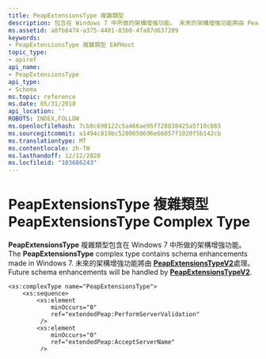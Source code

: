 ```yaml
---
title: PeapExtensionsType 複雜類型
description: 包含在 Windows 7 中所做的架構增強功能。 未來的架構增強功能將由 PeapExtensionsTypeV2 處理。
ms.assetid: a8fb8474-a375-4401-83b0-4fa87d637209
keywords:
- PeapExtensionsType 複雜類型 EAPHost
topic_type:
- apiref
api_name:
- PeapExtensionsType
api_type:
- Schema
ms.topic: reference
ms.date: 05/31/2018
api_location: ''
ROBOTS: INDEX,FOLLOW
ms.openlocfilehash: 7cb8c698122c5a466ae95f728838425a5f10c665
ms.sourcegitcommit: a1494c819bc5200050696e66057f1020f5b142cb
ms.translationtype: MT
ms.contentlocale: zh-TW
ms.lasthandoff: 12/12/2020
ms.locfileid: "103686243"
---
```

# <a name="peapextensionstype-complex-type"></a><span data-ttu-id="d6437-105">PeapExtensionsType 複雜類型</span><span class="sxs-lookup"><span data-stu-id="d6437-105">PeapExtensionsType Complex Type</span></span>

<span data-ttu-id="d6437-106">**PeapExtensionsType** 複雜類型包含在 Windows 7 中所做的架構增強功能。</span><span class="sxs-lookup"><span data-stu-id="d6437-106">The **PeapExtensionsType** complex type contains schema enhancements made in Windows 7.</span></span> <span data-ttu-id="d6437-107">未來的架構增強功能將由 [**PeapExtensionsTypeV2**](mspeapconnectionpropertiesv2-peapextensionstypev2-complextype.md)處理。</span><span class="sxs-lookup"><span data-stu-id="d6437-107">Future schema enhancements will be handled by [**PeapExtensionsTypeV2**](mspeapconnectionpropertiesv2-peapextensionstypev2-complextype.md).</span></span>

``` syntax
<xs:complexType name="PeapExtensionsType">
    <xs:sequence>
        <xs:element
            minOccurs="0"
            ref="extendedPeap:PerformServerValidation"
         />
        <xs:element
            minOccurs="0"
            ref="extendedPeap:AcceptServerName"
         />
        <xs:element
            minOccurs="0"
            ref="extendedPeap:IdentityPrivacy"
         />
        <xs:element
            minOccurs="0"
            ref="extendedPeap:PeapExtensionsV2"
         />
    </xs:sequence>
</xs:complexType>
```

## <a name="child-elements"></a><span data-ttu-id="d6437-108">子元素</span><span class="sxs-lookup"><span data-stu-id="d6437-108">Child elements</span></span>



| <span data-ttu-id="d6437-109">元素</span><span class="sxs-lookup"><span data-stu-id="d6437-109">Element</span></span>                                                                                                                               | <span data-ttu-id="d6437-110">類型</span><span class="sxs-lookup"><span data-stu-id="d6437-110">Type</span></span> | <span data-ttu-id="d6437-111">Description</span><span class="sxs-lookup"><span data-stu-id="d6437-111">Description</span></span>                                                                                                |
|---------------------------------------------------------------------------------------------------------------------------------------|------|------------------------------------------------------------------------------------------------------------|
| [<span data-ttu-id="d6437-112">**extendedPeap:PerformServerValidation**</span><span class="sxs-lookup"><span data-stu-id="d6437-112">**extendedPeap:PerformServerValidation**</span></span>](mspeapconnectionpropertiesv1schema-performservervalidation-peapextensionstype-element.md) |      | <span data-ttu-id="d6437-113">Windows 7 和更新版本：指出是否執行伺服器驗證。</span><span class="sxs-lookup"><span data-stu-id="d6437-113">Windows 7 and later: indicates whether server validation is performed.</span></span><br/>                          |
| [<span data-ttu-id="d6437-114">**extendedPeap:AcceptServerName**</span><span class="sxs-lookup"><span data-stu-id="d6437-114">**extendedPeap:AcceptServerName**</span></span>](mspeapconnectionpropertiesv1schema-acceptservername-peapextensionstype-element.md)               |      | <span data-ttu-id="d6437-115">Windows 7 和更新版本：指出是否已讀取伺服器的名稱。</span><span class="sxs-lookup"><span data-stu-id="d6437-115">Windows 7 and later: indicates whether the name of a server is read.</span></span><br/>                            |
| [<span data-ttu-id="d6437-116">**extendedPeap:IdentityPrivacy**</span><span class="sxs-lookup"><span data-stu-id="d6437-116">**extendedPeap:IdentityPrivacy**</span></span>](mspeapconnectionpropertiesv1schema-identityprivacy-peapextensionstype-element.md)                 |      | <span data-ttu-id="d6437-117">Windows 7 和更新版本：指出是否傳送使用者的真實身分識別或匿名身分識別。</span><span class="sxs-lookup"><span data-stu-id="d6437-117">Windows 7 and later: indicates whether a user's true identity or an anonymous identity is sent.</span></span><br/> |
| [<span data-ttu-id="d6437-118">**extendedPeap:PeapExtensionsV2**</span><span class="sxs-lookup"><span data-stu-id="d6437-118">**extendedPeap:PeapExtensionsV2**</span></span>](mspeapconnectionpropertiesv1-peapextensionsv2-peapextensionstype-element.md)                     |      | <span data-ttu-id="d6437-119">Windows 7 和更新版本：讓架構的未來增強功能。</span><span class="sxs-lookup"><span data-stu-id="d6437-119">Windows 7 and later: enables future enhancements to the schema.</span></span><br/>                                 |



## <a name="remarks"></a><span data-ttu-id="d6437-120">備註</span><span class="sxs-lookup"><span data-stu-id="d6437-120">Remarks</span></span>

<span data-ttu-id="d6437-121">**PeapExtensionsType** 元素是選擇性的。</span><span class="sxs-lookup"><span data-stu-id="d6437-121">The **PeapExtensionsType** element is optional.</span></span>

## <a name="requirements"></a><span data-ttu-id="d6437-122">規格需求</span><span class="sxs-lookup"><span data-stu-id="d6437-122">Requirements</span></span>



| <span data-ttu-id="d6437-123">需求</span><span class="sxs-lookup"><span data-stu-id="d6437-123">Requirement</span></span> | <span data-ttu-id="d6437-124">值</span><span class="sxs-lookup"><span data-stu-id="d6437-124">Value</span></span> |
|-------------------------------------|---------------------------------------------------------|
| <span data-ttu-id="d6437-125">最低支援的用戶端</span><span class="sxs-lookup"><span data-stu-id="d6437-125">Minimum supported client</span></span><br/> | <span data-ttu-id="d6437-126">\[僅限 Windows 7 桌面應用程式\]</span><span class="sxs-lookup"><span data-stu-id="d6437-126">Windows 7 \[desktop apps only\]</span></span><br/>              |
| <span data-ttu-id="d6437-127">最低支援的伺服器</span><span class="sxs-lookup"><span data-stu-id="d6437-127">Minimum supported server</span></span><br/> | <span data-ttu-id="d6437-128">僅限 Windows Server 2008 R2 \[ desktop 應用程式\]</span><span class="sxs-lookup"><span data-stu-id="d6437-128">Windows Server 2008 R2 \[desktop apps only\]</span></span><br/> |



## <a name="see-also"></a><span data-ttu-id="d6437-129">另請參閱</span><span class="sxs-lookup"><span data-stu-id="d6437-129">See also</span></span>

<dl> <dt>

[<span data-ttu-id="d6437-130">EAPHost 和舊版架構</span><span class="sxs-lookup"><span data-stu-id="d6437-130">EAPHost and Legacy Schema</span></span>](eaphost-schemas.md)
</dt> <dt>

[<span data-ttu-id="d6437-131">mspeapconnectionpropertiesv1 架構</span><span class="sxs-lookup"><span data-stu-id="d6437-131">mspeapconnectionpropertiesv1 Schema</span></span>](mspeapconnectionpropertiesv1schema-schema.md)
</dt> <dt>

[<span data-ttu-id="d6437-132">mspeapconnectionpropertiesv1 架構複雜類型</span><span class="sxs-lookup"><span data-stu-id="d6437-132">mspeapconnectionpropertiesv1 Schema Complex Types</span></span>](mspeapconnectionpropertiesv1schema-complex-types.md)
</dt> </dl>

 

 





